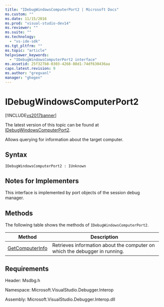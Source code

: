 ```yaml
---
title: "IDebugWindowsComputerPort2 | Microsoft Docs"
ms.custom: ""
ms.date: 11/15/2016
ms.prod: "visual-studio-dev14"
ms.reviewer: ""
ms.suite: ""
ms.technology: 
  - "vs-ide-sdk"
ms.tgt_pltfrm: ""
ms.topic: "article"
helpviewer_keywords: 
  - "IDebugWindowsComputerPort2 interface"
ms.assetid: 25f327b8-0303-4268-88d1-74df630436aa
caps.latest.revision: 9
ms.author: "gregvanl"
manager: "ghogen"
---
```

# IDebugWindowsComputerPort2
[!INCLUDE[vs2017banner](../../../includes/vs2017banner.md)]

The latest version of this topic can be found at [IDebugWindowsComputerPort2](https://docs.microsoft.com/visualstudio/extensibility/debugger/reference/idebugwindowscomputerport2).  
  
Allows querying for information about the target computer.  
  
## Syntax  
  
```  
IDebugWindowsComputerPort2 : IUnknown  
```  
  
## Notes for Implementers  
 This interface is implemented by port objects of the session debug manager.  
  
## Methods  
 The following table shows the methods of `IDebugWindowsComputerPort2`.  
  
|Method|Description|  
|------------|-----------------|  
|[GetComputerInfo](../../../extensibility/debugger/reference/idebugwindowscomputerport2-getcomputerinfo.md)|Retrieves information about the computer on which the debugger in running.|  
  
## Requirements  
 Header: Msdbg.h  
  
 Namespace: Microsoft.VisualStudio.Debugger.Interop  
  
 Assembly: Microsoft.VisualStudio.Debugger.Interop.dll

